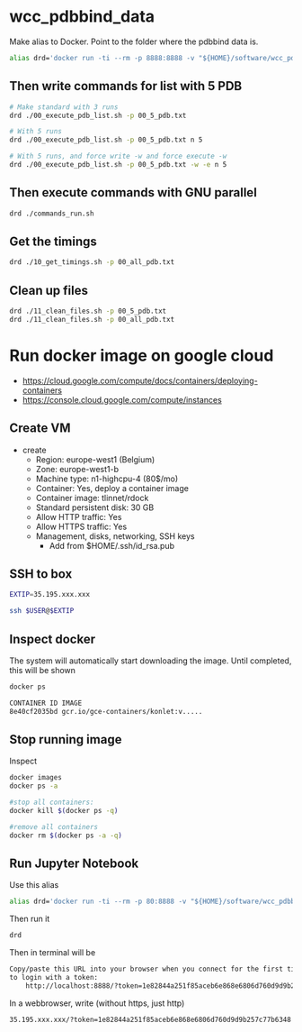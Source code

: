 # wcc_pdbbind_data

Make alias to Docker. Point to the folder where the pdbbind data is.

```bash
alias drd='docker run -ti --rm -p 8888:8888 -v "${HOME}/software/wcc_pdbbind_data":/home/jovyan/work --name rdock $USER/rdock'
```

## Then write commands for list with 5 PDB

```bash
# Make standard with 3 runs
drd ./00_execute_pdb_list.sh -p 00_5_pdb.txt

# With 5 runs 
drd ./00_execute_pdb_list.sh -p 00_5_pdb.txt n 5

# With 5 runs, and force write -w and force execute -w
drd ./00_execute_pdb_list.sh -p 00_5_pdb.txt -w -e n 5
```

## Then execute commands with GNU parallel

```bash
drd ./commands_run.sh
```

## Get the timings

```bash
drd ./10_get_timings.sh -p 00_all_pdb.txt 
```

## Clean up files

```bash
drd ./11_clean_files.sh -p 00_5_pdb.txt
drd ./11_clean_files.sh -p 00_all_pdb.txt
```

# Run docker image on google cloud

* https://cloud.google.com/compute/docs/containers/deploying-containers
* https://console.cloud.google.com/compute/instances

## Create VM

* create
  * Region: europe-west1 (Belgium)
  * Zone: europe-west1-b
  * Machine type: n1-highcpu-4   (80$/mo)
  * Container: Yes, deploy a container image
  * Container image: tlinnet/rdock
  * Standard persistent disk: 30 GB
  * Allow HTTP traffic: Yes
  * Allow HTTPS traffic: Yes
  * Management, disks, networking, SSH keys
    * Add from $HOME/.ssh/id_rsa.pub

## SSH to box

```bash
EXTIP=35.195.xxx.xxx

ssh $USER@$EXTIP
```

## Inspect docker

The system will automatically start downloading the image.
Until completed, this will be shown

```bash
docker ps
```
```bash
CONTAINER ID IMAGE                   
8e40cf2035bd gcr.io/gce-containers/konlet:v..... 
```

## Stop running image

Inspect

```bash
docker images
docker ps -a
```

```bash
#stop all containers:
docker kill $(docker ps -q)

#remove all containers
docker rm $(docker ps -a -q)
```

## Run Jupyter Notebook

Use this alias

```bash
alias drd='docker run -ti --rm -p 80:8888 -v "${HOME}/software/wcc_pdbbind_data":/home/jovyan/work --name rdock tlinnet/rdock'
```

Then run it

```bash
drd
```

Then in terminal will be

```bash
Copy/paste this URL into your browser when you connect for the first time,
to login with a token:
    http://localhost:8888/?token=1e82844a251f85aceb6e868e6806d760d9d9b257c77b6348
```

In a webbrowser, write (without https, just http)

```bash
35.195.xxx.xxx/?token=1e82844a251f85aceb6e868e6806d760d9d9b257c77b6348
```
